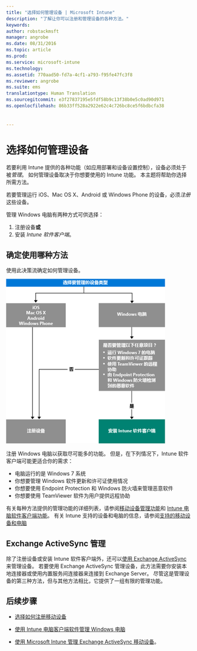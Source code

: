 ```yaml
---
title: "选择如何管理设备 | Microsoft Intune"
description: "了解让你可以注册和管理设备的各种方法。"
keywords: 
author: robstackmsft
manager: angrobe
ms.date: 08/31/2016
ms.topic: article
ms.prod: 
ms.service: microsoft-intune
ms.technology: 
ms.assetid: 770aad50-fd7a-4cf1-a793-f95fe47fc3f8
ms.reviewer: angrobe
ms.suite: ems
translationtype: Human Translation
ms.sourcegitcommit: e3f27837195e5fdf58b9c13f38b0e5c0ad90d971
ms.openlocfilehash: 86b33ff528a2922e62c4c726bc8ce5f6bdbcfa38


---
```


# 选择如何管理设备

若要利用 Intune 提供的各种功能（如应用部署和设备设置控制），设备必须处于被*管理*。 如何管理设备取决于你想要使用的 Intune 功能。
本主题将帮助你选择所需方法。

若要管理运行 iOS、Mac OS X、Android 或 Windows Phone 的设备，必须*注册*这些设备。

管理 Windows 电脑有两种方式可供选择：

1. 注册设备**或**
2. 安装 *Intune 软件客户端*。

## 确定使用哪种方法
使用此决策流确定如何管理设备。

![如何管理设备的决策流。](./media/choose-manage-method.png)

注册 Windows 电脑以获取尽可能多的功能。 但是，在下列情况下，Intune 软件客户端可能更适合你的需求：

- 电脑运行的是 Windows 7 系统
- 你想要管理 Windows 软件更新和许可证使用情况
- 你想要使用 Endpoint Protection 和 Windows 防火墙来管理恶意软件
- 你想要使用 TeamViewer 软件为用户提供远程协助


有关每种方法提供的管理功能的详细列表，请参阅[移动设备管理功能](mobile-device-management-capabilities-in-microsoft-intune.md)和 [Intune 电脑软件客户端功能](windows-pc-management-capabilities-in-microsoft-intune.md)。
有关 Intune 支持的设备和电脑的信息，请参阅[支持的移动设备和电脑](/intune/get-started/supported-mobile-devices-and-computers)


## Exchange ActiveSync 管理
除了注册设备或安装 Intune 软件客户端外，还可以[使用 Exchange ActiveSync](/intune/deploy-use/mobile-device-management-with-exchange-activesync-and-microsoft-intune) 来管理设备。 若要使用 Exchange ActiveSync 管理设备，此方法需要你安装本地连接器或使用内置服务间连接器来连接到 Exchange Server。
尽管这是管理设备的第三种方法，但与其他方法相比，它提供了一组有限的管理功能。


## 后续步骤

- [选择如何注册移动设备](/intune/get-started/choose-how-to-enroll-devices1)
- [使用 Intune 电脑客户端软件管理 Windows 电脑](/intune/deploy-use/manage-windows-pcs-with-microsoft-intune)



- [使用 Microsoft Intune 管理 Exchange ActiveSync 移动设备](/intune/deploy-use/mobile-device-management-with-exchange-activesync-and-microsoft-intune)。




<!--HONumber=Aug16_HO5-->


